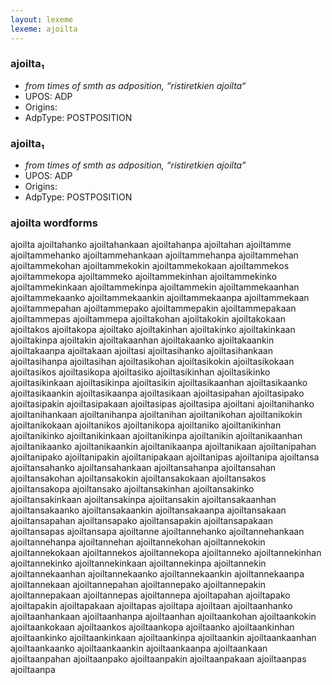 ```yaml
---
layout: lexeme
lexeme: ajoilta
---
```


###  ajoilta₁

* _from times of smth as adposition, “ristiretkien ajoilta“_
* UPOS:  ADP
* Origins: 
* AdpType:  POSTPOSITION


###  ajoilta₁

* _from times of smth as adposition, “ristiretkien ajoilta”_
* UPOS:  ADP
* Origins: 
* AdpType:  POSTPOSITION


### ajoilta wordforms

ajoilta
ajoiltahanko
ajoiltahankaan
ajoiltahanpa
ajoiltahan
ajoiltamme
ajoiltammehanko
ajoiltammehankaan
ajoiltammehanpa
ajoiltammehan
ajoiltammekohan
ajoiltammekokin
ajoiltammekokaan
ajoiltammekos
ajoiltammekopa
ajoiltammeko
ajoiltammekinhan
ajoiltammekinko
ajoiltammekinkaan
ajoiltammekinpa
ajoiltammekin
ajoiltammekaanhan
ajoiltammekaanko
ajoiltammekaankin
ajoiltammekaanpa
ajoiltammekaan
ajoiltammepahan
ajoiltammepako
ajoiltammepakin
ajoiltammepakaan
ajoiltammepas
ajoiltammepa
ajoiltakohan
ajoiltakokin
ajoiltakokaan
ajoiltakos
ajoiltakopa
ajoiltako
ajoiltakinhan
ajoiltakinko
ajoiltakinkaan
ajoiltakinpa
ajoiltakin
ajoiltakaanhan
ajoiltakaanko
ajoiltakaankin
ajoiltakaanpa
ajoiltakaan
ajoiltasi
ajoiltasihanko
ajoiltasihankaan
ajoiltasihanpa
ajoiltasihan
ajoiltasikohan
ajoiltasikokin
ajoiltasikokaan
ajoiltasikos
ajoiltasikopa
ajoiltasiko
ajoiltasikinhan
ajoiltasikinko
ajoiltasikinkaan
ajoiltasikinpa
ajoiltasikin
ajoiltasikaanhan
ajoiltasikaanko
ajoiltasikaankin
ajoiltasikaanpa
ajoiltasikaan
ajoiltasipahan
ajoiltasipako
ajoiltasipakin
ajoiltasipakaan
ajoiltasipas
ajoiltasipa
ajoiltani
ajoiltanihanko
ajoiltanihankaan
ajoiltanihanpa
ajoiltanihan
ajoiltanikohan
ajoiltanikokin
ajoiltanikokaan
ajoiltanikos
ajoiltanikopa
ajoiltaniko
ajoiltanikinhan
ajoiltanikinko
ajoiltanikinkaan
ajoiltanikinpa
ajoiltanikin
ajoiltanikaanhan
ajoiltanikaanko
ajoiltanikaankin
ajoiltanikaanpa
ajoiltanikaan
ajoiltanipahan
ajoiltanipako
ajoiltanipakin
ajoiltanipakaan
ajoiltanipas
ajoiltanipa
ajoiltansa
ajoiltansahanko
ajoiltansahankaan
ajoiltansahanpa
ajoiltansahan
ajoiltansakohan
ajoiltansakokin
ajoiltansakokaan
ajoiltansakos
ajoiltansakopa
ajoiltansako
ajoiltansakinhan
ajoiltansakinko
ajoiltansakinkaan
ajoiltansakinpa
ajoiltansakin
ajoiltansakaanhan
ajoiltansakaanko
ajoiltansakaankin
ajoiltansakaanpa
ajoiltansakaan
ajoiltansapahan
ajoiltansapako
ajoiltansapakin
ajoiltansapakaan
ajoiltansapas
ajoiltansapa
ajoiltanne
ajoiltannehanko
ajoiltannehankaan
ajoiltannehanpa
ajoiltannehan
ajoiltannekohan
ajoiltannekokin
ajoiltannekokaan
ajoiltannekos
ajoiltannekopa
ajoiltanneko
ajoiltannekinhan
ajoiltannekinko
ajoiltannekinkaan
ajoiltannekinpa
ajoiltannekin
ajoiltannekaanhan
ajoiltannekaanko
ajoiltannekaankin
ajoiltannekaanpa
ajoiltannekaan
ajoiltannepahan
ajoiltannepako
ajoiltannepakin
ajoiltannepakaan
ajoiltannepas
ajoiltannepa
ajoiltapahan
ajoiltapako
ajoiltapakin
ajoiltapakaan
ajoiltapas
ajoiltapa
ajoiltaan
ajoiltaanhanko
ajoiltaanhankaan
ajoiltaanhanpa
ajoiltaanhan
ajoiltaankohan
ajoiltaankokin
ajoiltaankokaan
ajoiltaankos
ajoiltaankopa
ajoiltaanko
ajoiltaankinhan
ajoiltaankinko
ajoiltaankinkaan
ajoiltaankinpa
ajoiltaankin
ajoiltaankaanhan
ajoiltaankaanko
ajoiltaankaankin
ajoiltaankaanpa
ajoiltaankaan
ajoiltaanpahan
ajoiltaanpako
ajoiltaanpakin
ajoiltaanpakaan
ajoiltaanpas
ajoiltaanpa


